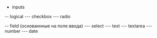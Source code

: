 - inputs

-- logical
--- checkbox
--- radio

-- field (основаннные на поле ввода)
--- select
--- text
--- textarea
--- number
--- date
